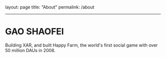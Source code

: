 layout: page
title: "About"
permalink: /about

---
# GAO SHAOFEI
Building XAR, and built Happy Farm, the world's first social game with over 50 million DAUs in 2008.
